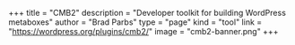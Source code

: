 +++
title = "CMB2"
description = "Developer toolkit for building WordPress metaboxes"
author = "Brad Parbs"
type = "page"
kind = "tool"
link = "https://wordpress.org/plugins/cmb2/"
image = "cmb2-banner.png"
+++
